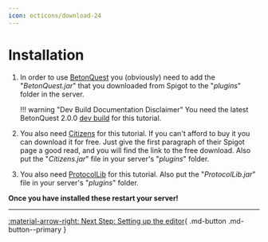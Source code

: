 ```yaml
---
icon: octicons/download-24
---
```

# Installation
1. In order to use [BetonQuest](https://betonquest.org/) you (obviously)
   need to add the "_BetonQuest.jar_" that you downloaded from Spigot to the "_plugins_" folder in the server.

    !!! warning "Dev Build Documentation Disclaimer"
        You need the latest BetonQuest 2.0.0 [dev build](https://betonquest.org/) for this tutorial.

2. You also need [Citizens](https://www.spigotmc.org/resources/13811/) for this
   tutorial. If you can't afford to buy it you can download it for free.
   Just give the first paragraph of their Spigot page a good read, and you will find the link to the free download.
   Also put the "_Citizens.jar_" file in your server's "_plugins_" folder.

3. You also need [ProtocolLib](https://www.spigotmc.org/resources/1997/) for this
   tutorial. Also put the "_ProtocolLib.jar_" file in your server's "_plugins_" folder.

**Once you have installed these restart your server!**

---
[:material-arrow-right: Next Step: Setting up the editor](Setting-up-the-editor.md){ .md-button .md-button--primary }
